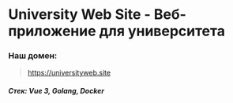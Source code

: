 # University Web Site - Веб-приложение для университета

### Наш домен:

> https://universityweb.site

##### Стек: Vue 3, Golang, Docker
